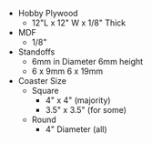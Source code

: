 
* Hobby Plywood
  * 12"L x 12" W x 1/8" Thick
* MDF
  * 1/8"
* Standoffs
  * 6mm in Diameter 6mm height
  * 6 x 9mm
  6 x 19mm
* Coaster Size
  * Square
    * 4" x 4" (majority)
    * 3.5" x 3.5" (for some)
  * Round
    * 4" Diameter (all)
